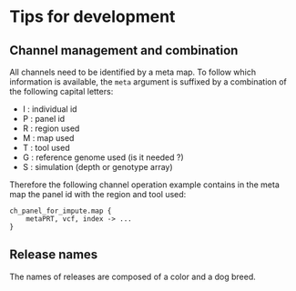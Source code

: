 # Tips for development

## Channel management and combination

All channels need to be identified by a meta map. To follow which information is available, the `meta` argument
is suffixed by a combination of the following capital letters:

- I : individual id
- P : panel id
- R : region used
- M : map used
- T : tool used
- G : reference genome used (is it needed ?)
- S : simulation (depth or genotype array)

Therefore the following channel operation example contains in the meta map the panel id with the region and tool used:

```nextflow
ch_panel_for_impute.map {
    metaPRT, vcf, index -> ...
}
```

## Release names

The names of releases are composed of a color and a dog breed.

